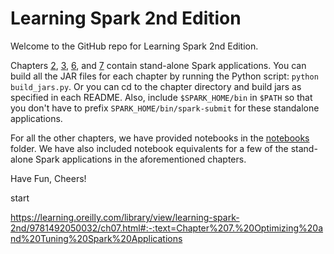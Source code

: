 # Learning Spark 2nd Edition

Welcome to the GitHub repo for Learning Spark 2nd Edition.

Chapters [2](chapter2/README.md), [3](chapter3/README.md), [6](chapter6/README.md), and [7](chapter7/README.md) contain stand-alone Spark applications. You can build all the JAR files for each chapter by running the Python script: `python build_jars.py`.
Or you can cd to the chapter directory and build jars as specified in each README. Also, include `$SPARK_HOME/bin` in `$PATH`  so that you
don't have to prefix `SPARK_HOME/bin/spark-submit` for these standalone applications.

For all the other chapters, we have provided notebooks in the [notebooks](notebooks) folder. We have also included notebook equivalents for a few of the stand-alone Spark applications in the aforementioned chapters.

Have Fun, Cheers!

start

https://learning.oreilly.com/library/view/learning-spark-2nd/9781492050032/ch07.html#:-:text=Chapter%207.%20Optimizing%20and%20Tuning%20Spark%20Applications


